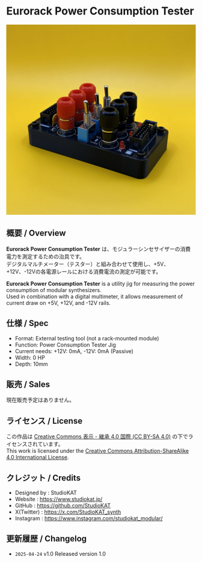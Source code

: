 # Eurorack Power Consumption Tester
![Overview](Images/EPCT_Side.jpeg)

## 概要 / Overview

**Eurorack Power Consumption Tester** は、モジュラーシンセサイザーの消費電力を測定するための治具です。  
デジタルマルチメーター（テスター）と組み合わせて使用し、+5V、+12V、-12Vの各電源レールにおける消費電流の測定が可能です。

**Eurorack Power Consumption Tester** is a utility jig for measuring the power consumption of modular synthesizers.  
Used in combination with a digital multimeter, it allows measurement of current draw on +5V, +12V, and -12V rails.

## 仕様 / Spec
- Format: External testing tool (not a rack-mounted module)  
- Function: Power Consumption Tester Jig
- Current needs: +12V: 0mA, -12V: 0mA (Passive)
- Width: 0 HP
- Depth: 10mm

## 販売 / Sales

現在販売予定はありません。

## ライセンス / License

この作品は [Creative Commons 表示 - 継承 4.0 国際 (CC BY-SA 4.0)](https://creativecommons.org/licenses/by-sa/4.0/deed.ja) の下でライセンスされています。  
This work is licensed under the [Creative Commons Attribution-ShareAlike 4.0 International License](https://creativecommons.org/licenses/by-sa/4.0/).


## クレジット / Credits

- Designed by : StudioKAT
- Website : https://www.studiokat.jp/
- GitHub : https://github.com/StudioKAT
- X(Twitter) : https://x.com/StudioKAT_synth
- Instagram : https://www.instagram.com/studiokat_modular/

## 更新履歴 / Changelog

- `2025-04-24` v1.0 Released version 1.0  